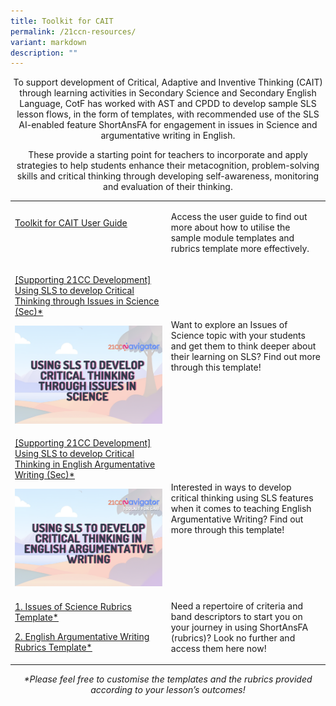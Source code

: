 ```yaml
---
title: Toolkit for CAIT
permalink: /21ccn-resources/
variant: markdown
description: ""
---
```

<center><p>To support development of Critical, Adaptive and Inventive Thinking (CAIT)
through learning activities in Secondary Science and Secondary English
Language, CotF has worked with AST and CPDD to develop sample SLS lesson
flows, in the form of templates, with recommended use of the SLS AI-enabled
feature ShortAnsFA for engagement in issues in Science and argumentative
writing in English.</p>
<p></p>
<p>These provide a starting point for teachers to incorporate and apply strategies
to help students enhance their metacognition, problem-solving skills and
critical thinking through developing self-awareness, monitoring and evaluation
of their thinking.</p>
<table style="minWidth: 50px">
<colgroup>
<col>
<col>
</colgroup>
<tbody>
<tr>
<td rowspan="1" colspan="1">
<p><a href="https://for.edu.sg/caitguide" rel="noopener noreferrer nofollow" target="_blank"><u>Toolkit for CAIT User Guide</u></a>
</p>
<p>&nbsp;</p>
</td>
<td rowspan="1" colspan="1">
<p>Access the user guide to find out more about how to utilise the sample
module templates and rubrics template more effectively.</p>
</td>
</tr>
<tr>
<td rowspan="1" colspan="1">
<p><a href="https://for.edu.sg/caitsls-sci" rel="noopener noreferrer nofollow" target="_blank"><u>[Supporting 21CC Development] Using SLS to develop Critical Thinking through Issues in Science (Sec)*</u></a>
</p>
<div class="isomer-image-wrapper">
<img style="width: 100%" height="auto" width="100%" alt="" src="/images/Screenshot_2024_06_26_at_5_00_41_PM.png">
</div>
</td>
<td rowspan="1" colspan="1">
<p>Want to explore an Issues of Science topic with your students and get
them to think deeper about their learning on SLS? Find out more through
this template!</p>
</td>
</tr>
<tr>
<td rowspan="1" colspan="1">
<p><a href="https://for.edu.sg/caitsls-el" rel="noopener noreferrer nofollow" target="_blank"><u>[Supporting 21CC Development] Using SLS to develop Critical Thinking in English Argumentative Writing (Sec)*</u></a>
</p>
<div class="isomer-image-wrapper">
<img style="width: 100%" height="auto" width="100%" alt="" src="/images/Screenshot_2024_06_26_at_5_11_04_PM.png">
</div>
</td>
<td rowspan="1" colspan="1">
<p>Interested in ways to develop critical thinking using SLS features when
it comes to teaching English Argumentative Writing? Find out more through
this template!</p>
</td>
</tr>
<tr>
<td rowspan="1" colspan="1">
<p><a href="https://for.edu.sg/caitrubrics-sci" rel="noopener noreferrer nofollow" target="_blank"><u>1. Issues of Science Rubrics Template*</u></a>
</p>
<p><a href="https://for.edu.sg/caitrubrics-el" rel="noopener noreferrer nofollow" target="_blank"><u>2. English Argumentative Writing Rubrics Template*</u></a>
</p>
</td>
<td rowspan="1" colspan="1">
<p>Need a repertoire of criteria and band descriptors to start you on your
journey in using ShortAnsFA (rubrics)? Look no further and access them
here now!</p>
</td>
</tr>
</tbody>
</table>
<p><em>*Please feel free to customise the templates and the rubrics provided according to your lesson’s outcomes!</em>
</p></center>